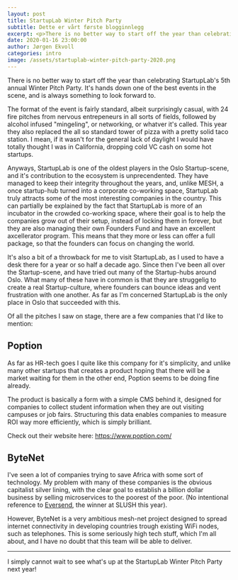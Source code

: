 ```yaml
---
layout: post
title: StartupLab Winter Pitch Party
subtitle: Dette er vårt første blogginnlegg
excerpt: <p>There is no better way to start off the year than celebrating StartupLab's 5th annual Winter Pitch Party. It's hands down one of the best events in the scene, and is always something to look forward to.</p><p>The format of the event is fairly standard, albeit surprisingly casual, with 24 fire pitches from nervous entrepeneurs in all sorts of fields, followed by alcohol infused "mingeling", or networking, or whatver it's called.</p>
date: 2020-01-16 23:00:00
author: Jørgen Ekvoll
categories: intro
image: /assets/startuplab-winter-pitch-party-2020.png
---
```


There is no better way to start off the year than celebrating StartupLab's 5th annual Winter Pitch Party. It's hands down one of the best events in the scene, and is always something to look forward to.

The format of the event is fairly standard, albeit surprisingly casual, with 24 fire pitches from nervous entrepeneurs in all sorts of fields, followed by alcohol infused "mingeling", or networking, or whatver it's called. This year they also replaced the all so standard tower of pizza with a pretty solid taco station. I mean, if it wasn't for the general lack of daylight I would have totally thought I was in California, dropping cold VC cash on some hot startups.

Anyways, StartupLab is one of the oldest players in the Oslo Startup-scene, and it's contribution to the ecosystem is unprecendented. They have managed to keep their integrity throughout the years, and, unlike MESH, a once startup-hub turned into a corporate co-working space, StartupLab truly attracts some of the most interesting companies in the country. This can partially be explained by the fact that StartupLab is more of an incubator in the crowded co-working space, where their goal is to help the companies grow out of their setup, instead of locking them in forever, but they are also managing their own Founders Fund and have an excellent axcellerator program. This means that they more or less can offer a full package, so that the founders can focus on changing the world.

It's also a bit of a throwback for me to visit StartupLab, as I used to have a desk there for a year or so half a decade ago. Since then I've been all over the Startup-scene, and have tried out many of the Startup-hubs around Oslo. What many of these have in common is that they are struggelig to create a real Startup-culture, where founders can bounce ideas and vent frustration with one another. As far as I'm concerned StartupLab is the only place in Oslo that succeeded with this.

Of all the pitches I saw on stage, there are a few companies that I'd like to mention:

## Poption
As far as HR-tech goes I quite like this company for it's simplicity, and unlike many other startups that creates a product hoping that there will be a market waiting for them in the other end, Poption seems to be doing fine already.

The product is basically a form with a simple CMS behind it, designed for companies to collect student information when they are out visiting campuses or job fairs. Structuring this data enables companies to measure ROI way more efficiently, which is simply brilliant.

Check out their website here: <a href="https://www.poption.com/" target="_blank">https://www.poption.com/</a>

## ByteNet
I've seen a lot of companies trying to save Africa with some sort of technology. My problem with many of these companies is the obvious capitalist silver lining, with the clear goal to establish a billion dollar business by selling microservices to the poorest of the poor. (No intentional reference to <a href="https://eversend.co/" target="_blank">Eversend</a>, the winner at SLUSH this year).

However, ByteNet is a very ambitious mesh-net project designed to spread internet connectivity in developing countries trough existing WiFi nodes, such as telephones. This is some seriously high tech stuff, which I'm all about, and I have no doubt that this team will be able to deliver.

---

I simply cannot wait to see what's up at the StartupLab Winter Pitch Party next year!
















